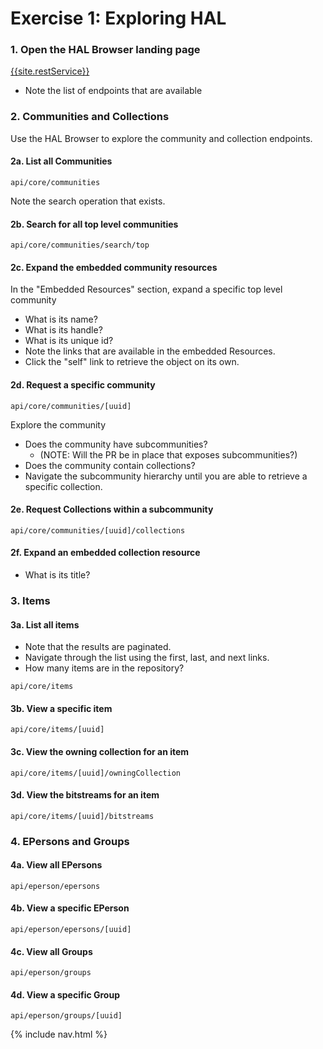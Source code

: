 # Exercise 1: Exploring HAL

### 1. Open the HAL Browser landing page

[{{site.restService}}]({{site.restService}})

- Note the list of endpoints that are available

### 2. Communities and Collections
Use the HAL Browser to explore the community and collection endpoints.

#### 2a. List all Communities

`api/core/communities`

Note the search operation that exists.

#### 2b. Search for all top level communities

`api/core/communities/search/top`

#### 2c. Expand the embedded community resources
In the "Embedded Resources" section, expand a specific top level community
- What is its name?
- What is its handle?
- What is its unique id?
- Note the links that are available in the embedded Resources.
- Click the "self" link to retrieve the object on its own.

#### 2d. Request a specific community
`api/core/communities/[uuid]`

Explore the community
- Does the community have subcommunities?
  - (NOTE: Will the PR be in place that exposes subcommunities?)
- Does the community contain collections?
- Navigate the subcommunity hierarchy until you are able to retrieve a specific collection.

#### 2e. Request Collections within a subcommunity
`api/core/communities/[uuid]/collections`

#### 2f. Expand an embedded collection resource
- What is its title?

### 3. Items

#### 3a. List all items
- Note that the results are paginated.
- Navigate through the list using the first, last, and next links.
- How many items are in the repository?

`api/core/items`

#### 3b. View a specific item

`api/core/items/[uuid]`

#### 3c. View the owning collection for an item

`api/core/items/[uuid]/owningCollection`

#### 3d. View the bitstreams for an item

`api/core/items/[uuid]/bitstreams`

### 4. EPersons and Groups

#### 4a. View all EPersons

`api/eperson/epersons`

#### 4b. View a specific EPerson

`api/eperson/epersons/[uuid]`

#### 4c. View all Groups

`api/eperson/groups`

#### 4d. View a specific Group

`api/eperson/groups/[uuid]`

{% include nav.html %}
